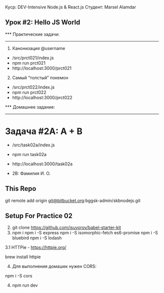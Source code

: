 Куср: DEV-Intensive Node.js & React.js
Студент: Marsel Alamdar

Урок #2: Hello JS World
-----------------------------------

*** Практические задачи:
***

1. Канонизация @username
  - /src/prct021/index.js
  - npm run prct021
  - http://localhost:3000/prct021

2. Самый “толстый” покемон
  - /src/prct022/index.js
  - npm run prct022
  - http://localhost:3000/prct022

*** Домашнее задание:
***

Задача #2A: A + B
=================
  - /src/task02a/index.js
  - npm run task02a
  - http://localhost:3000/task02a

- 2B: Фамилия И. О.

This Repo
-----------------------------------
git remote add origin git@bitbucket.org:bggsk-admin/skbnodejs.git


Setup For Practice 02
-----------------------------------
2. git clone https://github.com/isuvorov/babel-starter-kit
3. npm i
  npm i -S express
  npm i -S isomorphic-fetch es6-promise
  npm i -S bluebird
  npm i -S lodash

3.1 HTTPie - https://httpie.org/

  brew install httpie

4. Для выполнения домашек нужен CORS:

  npm i -S cors

4. npm run dev
